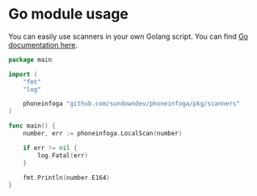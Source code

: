 # Go module usage

You can easily use scanners in your own Golang script. You can find [Go documentation here](https://godoc.org/github.com/sundowndev/PhoneInfoga).

```go
package main

import (
	"fmt"
	"log"

	phoneinfoga "github.com/sundowndev/phoneinfoga/pkg/scanners"
)

func main() {
	number, err := phoneinfoga.LocalScan(number)

	if err != nil {
		log.Fatal(err)
	}

	fmt.Println(number.E164)
}
```
